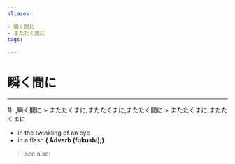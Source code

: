 ```yaml
---
aliases:
    
- 瞬く間に
- またたく間に
tags:
    
---
```


# 瞬く間に
---
1).
,瞬く間に > またたくまに,またたくまに,またたく間に > またたくまに,またたくまに

- in the twinkling of an eye
- in a flash
**( Adverb (fukushi);)**
> see also: 
            